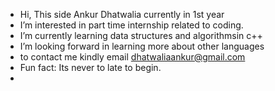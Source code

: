 -  Hi, This side Ankur Dhatwalia currently in 1st year 
-  I’m interested in part time internship related to coding.
-  I’m currently learning data structures and algorithmsin c++ 
-  I’m looking forward in learning more about other languages
-  to contact me kindly email dhatwaliaankur@gmail.com
-  Fun fact: Its never to late to begin.
- 
